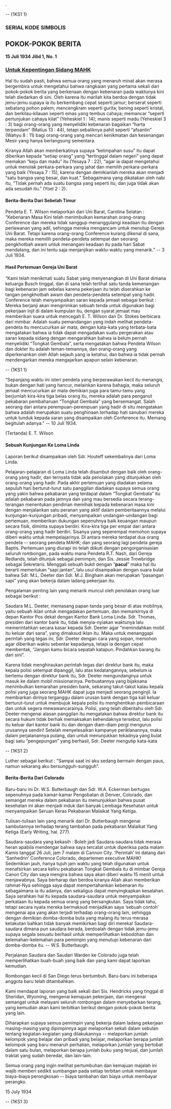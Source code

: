 .

 -- {1KS1 1}   
  
  ### **SERIAL KODE SIMBOLIS**

**POKOK-POKOK BERITA** 
-----------------------

**15 Juli 1934 Jilid 1, No. 1**

### <span style="text-decoration: underline;">Untuk Kepentingan Sidang MAHK </span>

Hal itu sudah pasti, bahwa semua orang yang menaruh minat akan merasa bergembira untuk mengetahui bahwa rangkaian yang pertama sekali dari pokok-pokok berita yang berkenaan dengan kebenaran pada waktunya kini telah diedarkan di sini. Oleh karena itu marilah kita berdoa dengan tidak jemu-jemu supaya ia itu berkembang cepat seperti jamur; berserat seperti sebatang pohon palem; mencengkram seperti gurita; bening seperti kristal, dan berkilau-kilauan seperti emas yang tembus cahaya; memancar “seperti pertunjukan cahaya kilat” (Yeheskiel 1 : 14); manis seperti madu (Yeheskiel 3 : 3) bagi orang-orang yang menyelidiki kebenaran bagaikan “harta terpendam” (Matius 13 : 44), tetapi sebaliknya pahit seperti “afsantin” (Wahyu 8 : 11) bagi orang-orang yang mencari kenikmatan dan kesenangan Mesir yang hanya berlangsung sementara.

Kiranya Allah akan memberkatinya supaya “kelimpahan susu” itu dapat diberikan kepada “setiap orang” yang “tertinggal dalam negeri” yang dapat memakan “keju dan madu” itu (Yesaya 7 : 22), “agar ia dapat mengetahui untuk menolak perkara-perkara yang jahat dan memilih perkara-perkara yang baik (Yesaya 7 : 15), karena dengan demikianlah mereka akan menjadi “satu bangsa yang besar, dan kuat.” Sebagaimana yang dikatakan oleh nabi itu, “Tidak pernah ada suatu bangsa yang seperti itu, dan juga tidak akan ada sesudah itu.” (Yoel 2 : 2).

#### Berita-Berita Dari Sebelah Timur 

Pendeta E. T. Wilson melaporkan dari Uni Barat, Carolina Selatan : “Kebenaran Masa Kini telah menimbulkan kemarahan orang-orang Conference dan mereka tidak sanggup menanggulangi keadaan itu dengan perlawanan yang adil, sehingga mereka mengancam untuk menutup Gereja Uni Barat. Tetapi karena orang-orang Conference kurang dikenal di sana, maka mereka memilih pendeta-pendeta setempat dan seorang pengkhotbah awam untuk menangani keadaan itu pada hari Sabat mendatang, dan ini tentu saja menjanjikan waktu-waktu yang menarik.” -- 3 Juli 1934.

#### Hasil Pertemuan Gereja Uni Barat 

“Kami telah menikmati suatu Sabat yang menyenangkan di Uni Barat dimana keluarga Busch tinggal, dan di sana telah terlihat satu tanda kemenangan bagi kebenaran jam sebelas karena pekerjaan itu telah diserahkan ke tangan pengkhotbah awam dan pendeta-pendeta setempat yang hadir. Conference telah menyampaikan saran kepada jemaat sebagai berikut : Mereka berjanji akan mengirimkan sebuah tenda untuk digunakan bagi pekerjaan injil di dalam kumpulan itu, dengan syarat jemaat mau memberikan suara untuk mencegah E. T. Wilson dan Dr. Stokes berbicara dari mimbar. Adalah suatu pemandangan yang indah melihat pendeta-pendeta itu mencucurkan air mata, dengan kata-kata yang terbata-bata mengatakan bahwa ia tidak dapat mengadakan suatu pergerakan atau saran kepada sidang dengan mengarahkan bahwa ia belum pernah menyelidiki “Tongkat Gembala”, serta mengatakan bahwa Pendeta Wilson dan dokter itu adalah teman-temannya, dan orang-orang yang diperkenankan oleh Allah sejauh yang ia ketahui, dan bahwa ia tidak pernah mendengarkan mereka mengajarkan apapun selain kebenaran.

 -- {1KS1 1}   
  
  “Sepanjang waktu ini isteri pendeta yang berperawakan kecil itu menangis, bukan dengan hati yang hancur, melainkan karena bahagia, maka seluruh jemaat mencucurkan air mata demikian juga para tamu-tamu yang berjumlah kira-kira tiga belas orang itu, mereka adalah para penganut pekabaran pembaharuan “Tongkat Gembala” yang bersemangat. Salah seorang dari antara perempuan-perempuan yang hadir di situ mengatakan bahwa adalah merupakan suatu penghinaan terhadap hati sanubari mereka untuk tunduk kepada saran yang disampaikan oleh Conference itu. Memang begitulah adanya.” -- 10 Juli 1934.

(Tertanda) E. T. Wilson

#### Sebuah Kunjungan Ke Loma Linda 

Laporan berikut disampaikan oleh Sdr. Houteff sekembalinya dari Loma Linda.

Pelajaran-pelajaran di Loma Linda telah disambut dengan baik oleh orang-orang yang hadir, dan ternyata tidak ada penolakan yang ditunjukkan oleh orang-orang yang hadir. Pada akhir pertemuan yang diadakan selama sepuluh hari berturut-turut satu panggilan diadakan supaya semua orang yang yakin bahwa pekabaran yang terdapat dalam “Tongkat Gembala” itu adalah pekabaran pada jamnya dan yang mau bersedia secara terang-terangan menentukan pendirian memihak kepada kebenaran masa kini dengan menjalankan satu peranan yang aktif dalam pemberitaannya melalui kunjungan-kunjungan pribadi, menyampaikan undangan-undangan bagi pertemuan, memberikan dukungan sepenuhnya baik keuangan maupun secara fisik, diminta supaya berdiri. Kira-kira tiga per empat dari antara orang-orang yang hadir berdiri. Sisanya yang seperempat memohon supaya diberi waktu untuk mempelajarinya. Di antara mereka terdapat dua orang pendeta -- seorang pendeta MAHK; dan yang seorang lagi pendeta gereja Baptis. Pertemuan yang diurapi ini telah diikuti dengan pengorganisasian seluruh rombongan, pada waktu mana Pendeta R.T. Nash, dari Gereja Redlands, telah ditunjuk sebagai pemimpin, dan Sis. Jessie Trowbridge sebagai Sekretaris. Menggali sebuah bukit dengan “**pacul**” maka hal itu berarti memerlukan “sapi jantan”, lalu usul disampaikan dengan suara bulat bahwa Sdr. M.L. Deeter dan Sdr. M.J. Bingham akan merupakan “pasangan sapi” yang akan bekerja dalam ladang pekerjaan itu.

Pengalaman penting lain yang menarik muncul oleh penolakan orang luar sebagai berikut :

Saudara M.L. Deeter, memasang papan tanda yang besar di atas mobilnya, yaitu sebuah iklan untuk mengadakan pertemuan, dan memarkirnya di depan Kantor Pos dekat dengan Kantor Bank Loma Linda. Sdr. Thomas, presiden dari kantor bank itu, tidak menyia-nyiakan waktunya lalu memerintahkan secara kasar kepada Sdr. Deeter agar “memindahkan mobil itu keluar dari sana”, yang dimaksud iklan itu. Maka untuk menanggapi perintah yang tegas ini, Sdr. Deeter dengan cara yang sopan, memohon agar diberikan waktu sebentar kepadanya, tetapi ia dengan cepat membentak, “Jangan kamu bicara sepatah katapun. Pindahkan barang itu dari sini”.

Karena tidak menghiraukan perintah tegas dari direktur bank itu, maka kepala polisi setempat dipanggil, lalu atas kedatangannya, sebelum ia bertemu dengan direktur bank itu, Sdr. Deeter mengundangnya untuk masuk ke dalam mobil missionarinya. Perbuatannya yang bijaksana menimbulkan kemarahan presiden bank, sekarang takut-takut kalau kepala polisi yang juga seorang MAHK dapat juga menjadi seorang penginjil. Ia membiarkan dirinya terganggu dalam urusan bank dengan tiga kali keluar berturut-turut untuk membujuk kepala polisi itu menghentikan pembicaraan dan untuk segera mewawancarainya. Polisi, yang telah diberitahu oleh Sdr. Deeter mengenai alasan panggilan itu mengatakan bahwa direktur bank itu secara hukum tidak berhak memaksakan kehendaknya tersebut, lalu polisi itu keluar dari kantor bank itu dan dengan diam-diam pergi mengurus urusannya sendiri! Setelah menyelesaikan kampanye periklanannya, maka dalam perjalanannya pulang, dan untuk menunjukkan tekadnya yang bulat bagi satu “pengepungan” yang berhasil, Sdr. Deeter mengutip kata-kata

 -- {1KS1 2}   
  
  Luther sebagai berikut : “Sampai saat ini aku sedang bermain dengan paus, namun sekarang aku bersungguh-sungguh”.

#### Berita-Berita Dari Colorado 

Baru-baru ini Dr. W.S. Butterbaugh dan Sdr. W.A. Eckerman bertugas sepenuhnya pada kamar-kamar Pengobatan di Denver, Colorado, dan semangat mereka dalam pekabaran itu menunjukkan bahwa pusat kesehatan ini akan menjadi induk dari banyak Lembaga Kesehatan untuk menyampaikan Seruan Keras Pekabaran Malaikat Yang Ketiga.

Tulisan-tulisan lain yang menarik dari Dr. Butterbaugh mengenai sambutannya terhadap terang tambahan pada pekabaran Malaikat Yang Ketiga (Early Writing, hal. 277).

Saudara-saudara yang kekasih : Boleh jadi Saudara-saudara tidak merasa heran apabila mendengar bahwa saya tercatat untuk diperiksa pada malam Kamis tanggal 26 Juli, jam 7 malam di Cannon City. ‘Perintah’ ini datang dari ‘Sanhedrin’ Conference Colorado, departemen executive MAHK! Sedemikian jauh, hanya tujuh jam waktu yang telah digunakan untuk menafsirkan secara keliru pekabaran Tongkat Gembala itu di mimbar Gereja Canon City dan saya mengira bahwa saya akan diberi waktu 15 menit untuk menjawabnya. Saya berharap dan berdoa kiranya Allah akan memberikan rahmat-Nya sehingga saya dapat mempertahankan kebenaran itu sebagaimana ia itu adanya, dan sekaligus dapat menyingkapkan kesalahan. Saya serahkan hal itu kepada saudara-saudara untuk menyampaikan perkataan itu kepada semua orang yang bersangkutan. Saya tidak tahu, tetapi secara nyata mereka bermaksud menjadikan saya ‘sebuah contoh’ mengenai apa yang akan terjadi terhadap orang-orang lain, sehingga dengan demikian domba-domba buta yang malang itu terus merasa ketakutan bahkan tidak banyak memikirkan bagi diri mereka! Saudara-saudara dimana pun saudara berada, berdoalah dengan tidak jemu-jemu supaya segala sesuatu berhasil untuk memperlihatkan kebodohan dan kelemahan-kelemahan para pemimpin yang menutupi kebenaran dari domba-domba itu. -- W.S. Butterbaugh.

Perjalanan Saudara dan Saudari Warden ke Colorado juga telah memperlihatkan buah-buah yang baik dan yang kami dapat laporkan kemudian.

Rombongan kecil di San Diego terus bertumbuh. Baru-baru ini beberapa anggota baru telah ditambahkan.

Kami mendapat laporan yang baik sekali dari Sis. Hendricks yang tinggal di Sheridan, Wyoming, mengenai kemajuan pekerjaan, dan mengenai semangat untuk melayani seluruh rombongan dalam menyebarkan terang, yang kemudian akan kami terbitkan berikut dengan pokok-pokok berita yang lain.

Diharapkan supaya semua pemimpin yang bekerja dalam ladang pekerjaan masing-masing yang dipimpinnya agar melaporkan sekali dalam sebulan tentang kegiatan-kegiatan yang dilakukannya -- melaporkan jumlah kelompok yang belajar dan pribadi yang belajar, melaporkan berapa jumlah kelompok yang baru menaruh perhatian, melaporkan jumlah yang bertobat dalam satu bulan, melaporkan berapa jumlah buku yang terjual, dan jumlah traktat yang sudah beredar, dan lain-lain.

Semua orang yang ingin melihat pertumbuhan dan kemajuan majalah ini wajib memberi sedikit sumbangan pada setiap terbitan untuk membayar biaya-biaya perongkosan -- biaya tambahan dan biaya untuk membayar perangko.

15 July 1934

 -- {1KS1 3}   
  
  